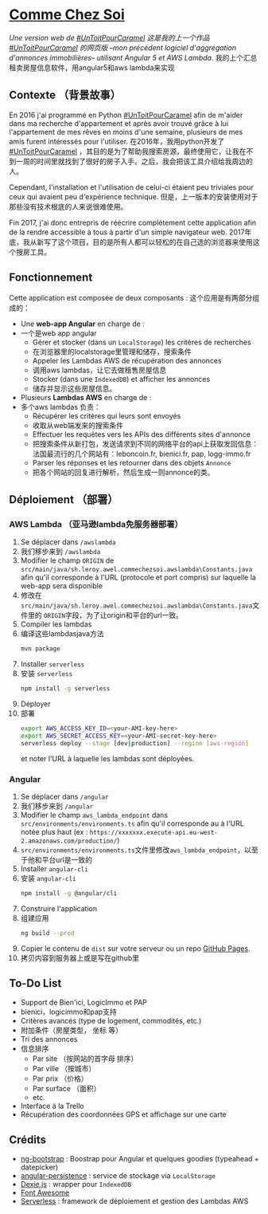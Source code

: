 # [Comme Chez Soi](https://axeleroy.github.io/commechezsoi/)
_Une version web de [#UnToitPourCaramel](https://github.com/axeleroy/untoitpourcaramel) 
这是我的上一个作品[#UnToitPourCaramel](https://github.com/axeleroy/untoitpourcaramel) 的网页版
–mon précédent logiciel d'aggrégation d'annonces immobilières– utilisant Angular 5 et AWS Lambda._
我的上个汇总租卖房屋信息软件，用angular5和aws lambda来实现
## Contexte （背景故事）
En 2016 j'ai programmé en Python [#UnToitPourCaramel](https://github.com/axeleroy/untoitpourcaramel)
afin de m'aider dans ma recherche d'appartement et après avoir trouvé grâce à lui 
l'appartement de mes rêves en moins d'une semaine, plusieurs de mes amis furent intéressés pour l'utiliser.
在2016年，我用python开发了[#UnToitPourCaramel](https://github.com/axeleroy/untoitpourcaramel) ，其目的是为了帮助我搜索房源，最终使用它，让我在不到一周的时间里就找到了很好的房子入手。之后，我会把该工具介绍给我周边的人。

Cependant, l'installation et l'utilisation de celui-ci étaient peu triviales pour ceux qui
avaient peu d'expérience technique.
但是，上一版本的安装使用对于那些没有技术根底的人来说很难使用。

Fin 2017, j'ai donc entrepris de réécrire complétement cette application afin de la rendre accessible à tous
à partir d'un simple navigateur web.
2017年底，我从新写了这个项目，目的是所有人都可以轻松的在自己选的浏览器来使用这个搜房工具。
## Fonctionnement
Cette application est composée de deux composants :
这个应用是有两部分组成的：
* Une **web-app Angular** en charge de :
* 一个是web app angular
  * Gérer et stocker (dans un `LocalStorage`) les critères de recherches
  * 在浏览器里的localstorage里管理和储存，搜索条件
  * Appeler les Lambdas AWS de récupération des annonces
  * 调用aws lambdas，让它去做租售房屋信息
  * Stocker (dans une `IndexedDB`) et afficher les annonces
  * 储存并显示这些房屋信息。
* Plusieurs **Lambdas AWS** en charge de :
* 多个aws lambdas 负责：
  * Récupérer les critères qui leurs sont envoyés
  * 收取从web端发来的搜索条件
  * Effectuer les requêtes vers les APIs des différents sites d'annonce
  * 把搜索条件从新打包，发送请求到不同的网络平台的api上获取发回信息：法国最流行的几个网站有：leboncoin.fr, bienici.fr, pap, logg-immo.fr
  * Parser les réponses et les retourner dans des objets `Annonce` 
  * 把各个网站的回复进行解析，然后生成一则annonce的类。
  
## Déploiement （部署）
### AWS Lambda （亚马逊lambda免服务器部署）
1. Se déplacer dans `/awslambda`
1. 我们移步来到 `/awslambda`
2. Modifier le champ `ORIGIN` de `src/main/java/sh.leroy.awel.commechezsoi.awslambda\Constants.java`
afin qu'il corresponde à l'URL (protocole et port compris) sur laquelle la web-app sera disponible
2. 修改在`src/main/java/sh.leroy.awel.commechezsoi.awslambda\Constants.java`文件里的 `ORIGIN`字段，为了让origin和平台的url一致。
3. Compiler les lambdas 
3. 编译这些lambdasjava方法
   ```bash
   mvn package
   ```
3. Installer `serverless` 
3. 安装  `serverless` 
   ```bash
   npm install -g serverless
   ```
4. Déployer
4. 部署
   ```bash
   export AWS_ACCESS_KEY_ID=<your-AMI-key-here>
   export AWS_SECRET_ACCESS_KEY=<your-AMI-secret-key-here>
   serverless deploy --stage [dev|production] --region [aws-region]
   ```
   et noter l'URL à laquelle les lambdas sont déployées.

### Angular 
1. Se déplacer dans `/angular`
1. 我们移步来到  `/angular`
2. Modifier le champ `aws_lambda_endpoint` dans `src/environments/environments.ts` afin qu'il
corresponde au à l'URL notée plus haut (ex : `https://xxxxxxx.execute-api.eu-west-2.amazonaws.com/production/`)
2.  `src/environments/environments.ts`文件里修改`aws_lambda_endpoint`，以至于他和平台url是一致的
3. Installer `angular-cli`
3. 安装 `angular-cli`
   ```bash
   npm install -g @angular/cli
   ````
4. Construire l'application
4. 组建应用
   ```bash
   ng build --prod
   ```
5. Copier le contenu de `dist` sur votre serveur ou un repo [GitHub Pages](https://pages.github.com/).
4. 拷贝内容到服务器上或是写在github里
 
## To-Do List
* Support de Bien'ici, LogicImmo et PAP
* bienici，logicimmo和pap支持
* Critères avancés (type de logement, commodités, etc.)
* 附加条件（房屋类型， 坐标 等）
* Tri des annonces 
* 信息排序
  * Par site （按网站的首字母 排序）
  * Par ville （按城市）
  * Par prix （价格）
  * Par surface （面积）
  * etc.
* Interface à la Trello 
* Récupération des coordonnées GPS et affichage sur une carte

## Crédits
* [ng-bootstrap](https://github.com/ng-bootstrap/ng-bootstrap) : Boostrap pour Angular et quelques
goodies (typeahead + datepicker)
* [angular-persistence](https://github.com/darkarena1/angular-persistence) : service de stockage 
via `LocalStorage`
* [Dexie.js](https://github.com/dfahlander/Dexie.js/) : wrapper pour `IndexedDB`
* [Font Awesome](https://fontawesome.com/v4.7.0/)
* [Serverless](https://serverless.com/) : framework de déploiement et gestion des Lambdas AWS
